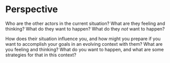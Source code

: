 # Perspective

Who are the other actors in the current situation? What are they feeling and thinking? What do they want to happen? What do they *not* want to happen?

How does their situation influence you, and how might you prepare if you want to accomplish your goals in an evolving context with them? What are you feeling and thinking? What do you want to happen, and what are some strategies for that in this context?